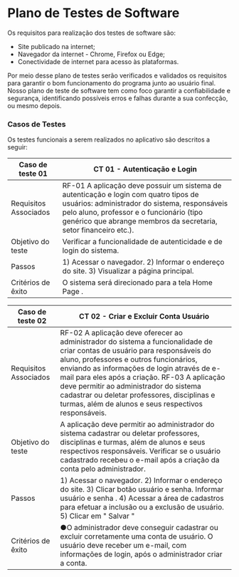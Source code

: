 
# Plano de Testes de Software
Os requisitos para realização dos testes de software são:
- Site publicado na internet;
- Navegador da internet - Chrome, Firefox ou Edge;
- Conectividade de internet para acesso às plataformas.

Por meio desse plano de testes serão verificados e validados os requisitos para garantir o bom funcionamento do programa junto ao usuário final. Nosso plano de teste de software tem como foco garantir a confiabilidade e segurança, identificando possíveis erros e falhas durante a sua confecção, ou mesmo depois.
 
### Casos de Testes
Os testes funcionais a serem realizados no aplicativo são descritos a seguir:

|Caso de teste 01     | CT 01 - Autenticação e Login |
|-------|-------------------------
|Requisitos Associados | 	 RF-01  A aplicação deve possuir um sistema de autenticação e login com quatro tipos de usuários: administrador do sistema, responsáveis pelo aluno, professor e o funcionário (tipo genérico que abrange membros da secretaria, setor financeiro etc.).
|Objetivo do teste| Verificar a funcionalidade de autenticidade e de login do sistema. |
|Passos |	1) Acessar o navegador.	2) Informar o endereço do site. 3) Visualizar a página principal. |
|Critérios de êxito| O sistema será direcionado para a tela Home Page . |

|Caso de teste 02     | CT 02 - Criar e Excluir Conta Usuário |
|-------|-------------------------
|Requisitos Associados | 	 RF-02 A aplicação deve oferecer ao administrador do sistema a funcionalidade de criar contas de usuário para responsáveis do aluno, professores e outros funcionários, enviando as informações de login através de e-mail para eles após a criação. RF-03  A aplicação deve permitir ao administrador do sistema cadastrar ou deletar professores, disciplinas e turmas, além de alunos e seus respectivos responsáveis.
|Objetivo do teste|  A aplicação deve permitir ao administrador do sistema cadastrar ou deletar professores, disciplinas e turmas, além de alunos e seus respectivos responsáveis. Verificar se o usuário cadastrado recebeu o e-mail após a criação da conta pelo administrador.|
|Passos |	1) Acessar o navegador.	2) Informar o endereço do site. 3) Clicar botão usuário e senha. Informar usuário e senha  . 4) Acessar a área de cadastros para efetuar a inclusão ou a exclusão de usuário. 5) Clicar em " Salvar "|
|Critérios de êxito| ●O administrador deve conseguir cadastrar ou excluir corretamente uma conta de usuário. O usuário deve receber um e-mail, com informações de login, após o administrador criar a conta. |

